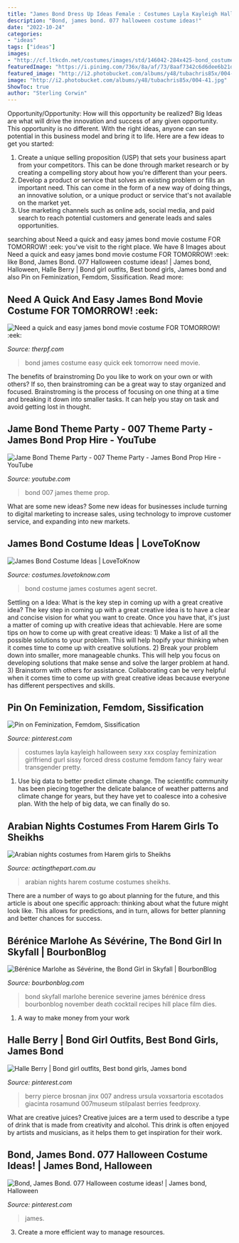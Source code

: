 ```yaml
---
title: "James Bond Dress Up Ideas Female : Costumes Layla Kayleigh Halloween Sexy Xxx Cosplay Feminization Girlfriend Gurl Sissy Forced Dress Costume Femdom Fancy Fairy Wear Transgender Pretty"
description: "Bond, james bond. 077 halloween costume ideas!"
date: "2022-10-24"
categories:
- "ideas"
tags: ["ideas"]
images:
- "http://cf.ltkcdn.net/costumes/images/std/146042-284x425-bond_costumes1.jpg"
featuredImage: "https://i.pinimg.com/736x/8a/af/73/8aaf7342c6d6dee6b21d6cea56bb160c--james-bond-james-darcy.jpg"
featured_image: "http://i2.photobucket.com/albums/y48/tubachris85x/004-41.jpg"
image: "http://i2.photobucket.com/albums/y48/tubachris85x/004-41.jpg"
ShowToc: true
author: "Sterling Corwin"
---
```



Opportunity/Opportunity: How will this opportunity be realized?
Big Ideas are what will drive the innovation and success of any given opportunity. This opportunity is no different. With the right ideas, anyone can see potential in this business model and bring it to life. Here are a few ideas to get you started: 
1. Create a unique selling proposition (USP) that sets your business apart from your competitors. This can be done through market research or by creating a compelling story about how you're different than your peers. 
2. Develop a product or service that solves an existing problem or fills an important need. This can come in the form of a new way of doing things, an innovative solution, or a unique product or service that's not available on the market yet. 
3. Use marketing channels such as online ads, social media, and paid search to reach potential customers and generate leads and sales opportunities.

	

		
searching about Need a quick and easy james bond movie costume FOR TOMORROW! :eek: you've visit to the right place. We have 8 Images about Need a quick and easy james bond movie costume FOR TOMORROW! :eek: like Bond, James Bond. 077 Halloween costume ideas! | James bond, Halloween, Halle Berry | Bond girl outfits, Best bond girls, James bond and also Pin on Feminization, Femdom, Sissification. Read more:
		
    
## Need A Quick And Easy James Bond Movie Costume FOR TOMORROW! :eek:

<img loading=lazy src="http://i2.photobucket.com/albums/y48/tubachris85x/004-41.jpg" onerror="this.onerror=null;this.src='https://tse3.mm.bing.net/th?id=OIP.hm1QvrFg6y9J4XuSMGuc3AHaJ4&amp;pid=15.1';" alt="Need a quick and easy james bond movie costume FOR TOMORROW! :eek:">

_Source: therpf.com_

>bond james costume easy quick eek tomorrow need movie. 

	

The benefits of brainstroming
Do you like to work on your own or with others? If so, then brainstroming can be a great way to stay organized and focused. Brainstroming is the process of focusing on one thing at a time and breaking it down into smaller tasks. It can help you stay on task and avoid getting lost in thought.

    
## Jame Bond Theme Party - 007 Theme Party - James Bond Prop Hire - YouTube

<img loading=lazy src="https://i.ytimg.com/vi/BsssoKjSPW0/maxresdefault.jpg" onerror="this.onerror=null;this.src='https://tse3.mm.bing.net/th?id=OIP.YdeWUFi0Kynv_DDY2u7jgAHaEK&amp;pid=15.1';" alt="Jame Bond Theme Party - 007 Theme Party - James Bond Prop Hire - YouTube">

_Source: youtube.com_

>bond 007 james theme prop. 

	

What are some new ideas?
Some new ideas for businesses include turning to digital marketing to increase sales, using technology to improve customer service, and expanding into new markets.

    
## James Bond Costume Ideas | LoveToKnow

<img loading=lazy src="http://cf.ltkcdn.net/costumes/images/std/146042-284x425-bond_costumes1.jpg" onerror="this.onerror=null;this.src='https://tse2.mm.bing.net/th?id=OIP.vcmFrGUx_Bt-hIh56dRz6AAAAA&amp;pid=15.1';" alt="James Bond Costume Ideas | LoveToKnow">

_Source: costumes.lovetoknow.com_

>bond costume james costumes agent secret. 

	

Settling on a Idea: What is the key step in coming up with a great creative idea?
The key step in coming up with a great creative idea is to have a clear and concise vision for what you want to create. Once you have that, it's just a matter of coming up with creative ideas that achievable. Here are some tips on how to come up with great creative ideas: 1) Make a list of all the possible solutions to your problem. This will help hopify your thinking when it comes time to come up with creative solutions. 2) Break your problem down into smaller, more manageable chunks. This will help you focus on developing solutions that make sense and solve the larger problem at hand. 3) Brainstorm with others for assistance. Collaborating can be very helpful when it comes time to come up with great creative ideas because everyone has different perspectives and skills.

    
## Pin On Feminization, Femdom, Sissification

<img loading=lazy src="https://i.pinimg.com/736x/6f/12/f3/6f12f30457947c6c815c99fb63754a79.jpg" onerror="this.onerror=null;this.src='https://tse2.mm.bing.net/th?id=OIP.7ZrsOg6Us6FdAd1EMbV9AwHaJ4&amp;pid=15.1';" alt="Pin on Feminization, Femdom, Sissification">

_Source: pinterest.com_

>costumes layla kayleigh halloween sexy xxx cosplay feminization girlfriend gurl sissy forced dress costume femdom fancy fairy wear transgender pretty. 

	

1. Use big data to better predict climate change. The scientific community has been piecing together the delicate balance of weather patterns and climate change for years, but they have yet to coalesce into a cohesive plan. With the help of big data, we can finally do so. 

    
## Arabian Nights Costumes From Harem Girls To Sheikhs

<img loading=lazy src="http://www.actingthepart.com.au/wp-content/uploads/2017/02/P2080028.jpg" onerror="this.onerror=null;this.src='https://tse3.mm.bing.net/th?id=OIP.XRWKcxdbuss73YiPiAIHcAHaJ4&amp;pid=15.1';" alt="Arabian nights costumes from Harem girls to Sheikhs">

_Source: actingthepart.com.au_

>arabian nights harem costume costumes sheikhs. 

	

There are a number of ways to go about planning for the future, and this article is about one specific approach: thinking about what the future might look like. This allows for predictions, and in turn, allows for better planning and better chances for success.

    
## Bérénice Marlohe As Sévérine, The Bond Girl In Skyfall | BourbonBlog

<img loading=lazy src="http://www.bourbonblog.com/wp-content/uploads/2012/11/Berenice-Marlohe_as_Severine_Bond_Girl_in_Skyfall-e1352896677588.jpg" onerror="this.onerror=null;this.src='https://tse2.mm.bing.net/th?id=OIP.01j_a7ix8kUMaCIExR0FigHaHI&amp;pid=15.1';" alt="Bérénice Marlohe as Sévérine, the Bond Girl in Skyfall | BourbonBlog">

_Source: bourbonblog.com_

>bond skyfall marlohe berenice severine james bérénice dress bourbonblog november death cocktail recipes hill place film dies. 

	

1. A way to make money from your work

    
## Halle Berry | Bond Girl Outfits, Best Bond Girls, James Bond

<img loading=lazy src="https://i.pinimg.com/736x/36/85/e0/3685e0a510be9bc539477aec75b91d10--crystal-dress-ursula-andress.jpg" onerror="this.onerror=null;this.src='https://tse3.mm.bing.net/th?id=OIP.oLE8t7FepeQrFXxfQKAelwHaLG&amp;pid=15.1';" alt="Halle Berry | Bond girl outfits, Best bond girls, James bond">

_Source: pinterest.com_

>berry pierce brosnan jinx 007 andress ursula voxsartoria escotados giacinta rosamund 007museum stilpalast berries feedproxy. 

	

What are creative juices?
Creative juices are a term used to describe a type of drink that is made from creativity and alcohol. This drink is often enjoyed by artists and musicians, as it helps them to get inspiration for their work.

    
## Bond, James Bond. 077 Halloween Costume Ideas! | James Bond, Halloween

<img loading=lazy src="https://i.pinimg.com/736x/8a/af/73/8aaf7342c6d6dee6b21d6cea56bb160c--james-bond-james-darcy.jpg" onerror="this.onerror=null;this.src='https://tse1.mm.bing.net/th?id=OIP.2hYFal2rq3oAMZWzg4XpTQHaLy&amp;pid=15.1';" alt="Bond, James Bond. 077 Halloween costume ideas! | James bond, Halloween">

_Source: pinterest.com_

>james. 

	

3. Create a more efficient way to manage resources.

